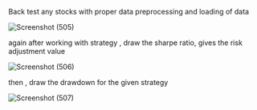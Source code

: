 Back test any stocks with proper data preprocessing and loading of data

![Screenshot (505)](https://github.com/user-attachments/assets/b5b74f7c-8d10-427c-af6c-fa33c5ed526c)



again after working with strategy , draw the sharpe ratio, gives the risk adjustment value 

![Screenshot (506)](https://github.com/user-attachments/assets/ef5e5078-fb8d-4387-acd7-9372953dcd8a)

then , draw the drawdown for the given strategy 

![Screenshot (507)](https://github.com/user-attachments/assets/8e2bb42d-b8da-498f-9f59-025f7a1aca84)
